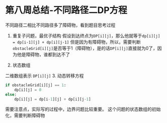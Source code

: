 # 第八周总结-不同路径二DP方程

不同路径二相比不同路径多了障碍物，看到题目思考过程

1. 重复子问题，最优子结构
假设到达终点为`DP[i][j]`，那么他就等于`dp[i][j] = dp[i-1][j] + dp[i][j-1]`
但是因为有障碍物，所以，需要判断`obstacleGrid[i][j]`是否等于1（障碍物），是的话`DP[i][j]`直接就为0了，因为他是障碍物，谁都到达不了

2. 状态数组

二维数组表示
`DP[i][j]`
3. 动态转移方程

```python
if obstacleGrid[i][j] == 1:
    dp[i][j] = 0
else:
    dp[i][j] = dp[i-1][j] + dp[i][j-1]
```

需要注意点，实际写的过程中，边界问题比较重要。
这个问题的状态数组的初始化，需要判断障碍物
